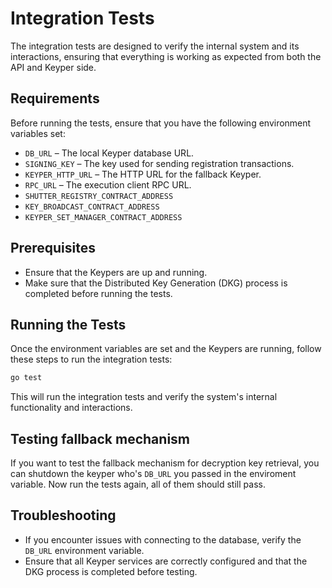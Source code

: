 # Integration Tests

The integration tests are designed to verify the internal system and its interactions, ensuring that everything is working as expected from both the API and Keyper side.

## Requirements

Before running the tests, ensure that you have the following environment variables set:

- `DB_URL` – The local Keyper database URL.
- `SIGNING_KEY` – The key used for sending registration transactions.
- `KEYPER_HTTP_URL` – The HTTP URL for the fallback Keyper.
- `RPC_URL` – The execution client RPC URL.
- `SHUTTER_REGISTRY_CONTRACT_ADDRESS`
- `KEY_BROADCAST_CONTRACT_ADDRESS`
- `KEYPER_SET_MANAGER_CONTRACT_ADDRESS`

## Prerequisites

- Ensure that the Keypers are up and running.
- Make sure that the Distributed Key Generation (DKG) process is completed before running the tests.

## Running the Tests

Once the environment variables are set and the Keypers are running, follow these steps to run the integration tests:

```bash
go test
```

This will run the integration tests and verify the system's internal functionality and interactions.

## Testing fallback mechanism
If you want to test the fallback mechanism for decryption key retrieval, you can shutdown the keyper who's `DB_URL` you passed in the enviroment variable. Now run the tests again, all of them should still pass.

## Troubleshooting

- If you encounter issues with connecting to the database, verify the `DB_URL` environment variable.
- Ensure that all Keyper services are correctly configured and that the DKG process is completed before testing.